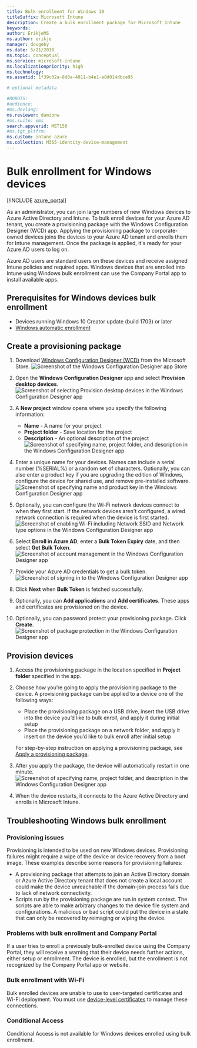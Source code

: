 ```yaml
---
title: Bulk enrollment for Windows 10
titleSuffix: Microsoft Intune
description: Create a bulk enrollment package for Microsoft Intune
keywords:
author: ErikjeMS
ms.author: erikje
manager: dougeby
ms.date: 5/21/2018
ms.topic: conceptual
ms.service: microsoft-intune
ms.localizationpriority: high
ms.technology:
ms.assetid: 1f39c02a-8d8a-4911-b4e1-e8d014dbce95

# optional metadata

#ROBOTS:
#audience:
#ms.devlang:
ms.reviewer: damionw
#ms.suite: ems
search.appverid: MET150
#ms.tgt_pltfrm:
ms.custom: intune-azure
ms.collection: M365-identity-device-management
---
```

# Bulk enrollment for Windows devices

[!INCLUDE [azure_portal](./includes/azure_portal.md)]

As an administrator, you can join large numbers of new Windows devices to Azure Active Directory and Intune. To bulk enroll devices for your Azure AD tenant, you create a provisioning package with the Windows Configuration Designer (WCD) app. Applying the provisioning package to corporate-owned devices joins the devices to your Azure AD tenant and enrolls them for Intune management. Once the package is applied, it's ready for your Azure AD users to log on.

Azure AD users are standard users on these devices and receive assigned Intune policies and required apps. Windows devices that are enrolled into Intune using Windows bulk enrollment can use the Company Portal app to install available apps. 

## Prerequisites for Windows devices bulk enrollment

- Devices running Windows 10 Creator update (build 1703) or later
- [Windows automatic enrollment](windows-enroll.md#enable-windows-10-automatic-enrollment)

## Create a provisioning package

1. Download [Windows Configuration Designer (WCD)](https://www.microsoft.com/store/apps/9nblggh4tx22) from the Microsoft Store.
   ![Screenshot of the Windows Configuration Designer app Store](media/bulk-enroll-store.png)

2. Open the **Windows Configuration Designer** app and select **Provision desktop devices**.
   ![Screenshot of selecting Provision desktop devices in the Windows Configuration Designer app](media/bulk-enroll-select.png)

3. A **New project** window opens where you specify the following information:
   - **Name** - A name for your project
   - **Project folder** - Save location for the project
   - **Description** - An optional description of the project
   ![Screenshot of specifying name, project folder, and description in the Windows Configuration Designer app](media/bulk-enroll-name.png)

4. Enter a unique name for your devices. Names can include a serial number (%SERIAL%) or a random set of characters. Optionally, you can also enter a product key if you are upgrading the edition of Windows, configure the device for shared use, and remove pre-installed software.
   ![Screenshot of specifying name and product key in the Windows Configuration Designer app](media/bulk-enroll-device.png)

5. Optionally, you can configure the Wi-Fi network devices connect to when they first start.  If the network devices aren't configured, a wired network connection is required when the device is first started.
   ![Screenshot of enabling Wi-Fi including Network SSID and Network type options in the Windows Configuration Designer app](media/bulk-enroll-network.png)

6. Select **Enroll in Azure AD**, enter a **Bulk Token Expiry** date, and then select **Get Bulk Token**.
   ![Screenshot of account management in the Windows Configuration Designer app](media/bulk-enroll-account.png)

7. Provide your Azure AD credentials to get a bulk token.
   ![Screenshot of signing in to the Windows Configuration Designer app](media/bulk-enroll-cred.png)

8. Click **Next** when **Bulk Token** is fetched successfully.

9. Optionally, you can **Add applications** and **Add certificates**. These apps and certificates are provisioned on the device.

10. Optionally, you can password protect your provisioning package.  Click **Create**.
    ![Screenshot of package protection in the Windows Configuration Designer app](media/bulk-enroll-create.png)

## Provision devices

1. Access the provisioning package in the location specified in **Project folder** specified in the app.

2. Choose how you’re going to apply the provisioning package to the device.  A provisioning package can be applied to a device one of the following ways:
   - Place the provisioning package on a USB drive, insert the USB drive into the device you’d like to bulk enroll, and apply it during initial setup
   - Place the provisioning package on a network folder, and apply it insert on the device you’d like to bulk enroll after initial setup

   For step-by-step instruction on applying a provisioning package, see [Apply a provisioning package](https://technet.microsoft.com/itpro/windows/configure/provisioning-apply-package).

3. After you apply the package, the device will automatically restart in one minute.
   ![Screenshot of specifying name, project folder, and description in the Windows Configuration Designer app](media/bulk-enroll-add.png)

4. When the device restarts, it connects to the Azure Active Directory and enrolls in Microsoft Intune.

## Troubleshooting Windows bulk enrollment

### Provisioning issues
Provisioning is intended to be used on new Windows devices. Provisioning failures might require a wipe of the device or device recovery from a boot image. These examples describe some reasons for provisioning failures:

- A provisioning package that attempts to join an Active Directory domain or Azure Active Directory tenant that does not create a local account could make the device unreachable if the domain-join process fails due to lack of network connectivity.
- Scripts run by the provisioning package are run in system context. The scripts are able to make arbitrary changes to the device file system and configurations. A malicious or bad script could put the device in a state that can only be recovered by reimaging or wiping the device.

### Problems with bulk enrollment and Company Portal
If a user tries to enroll a previously bulk-enrolled device using the Company Portal, they will receive a warning that their device needs further actions, either setup or enrollment. The device is enrolled, but the enrollment is not recognized by the Company Portal app or website.

### Bulk enrollment with Wi-Fi 

Bulk enrolled devices are unable to use to user-targeted certificates and Wi-Fi deployment. You must use [device-level certificates](certificates-configure.md) to manage these connections. 

### Conditional Access
Conditional Access is not available for Windows devices enrolled using bulk enrollment.
